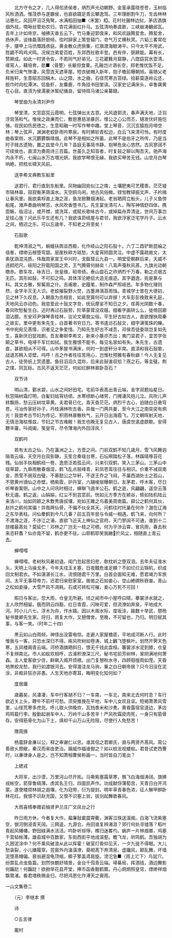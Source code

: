 <!-- { "loadSidebar": true } -->
　　北方守令之才，几人得佀贤侯者，炳烈声光动朝野。金茎承露晓苍苍，玉树临风秋洒洒。惟茂恭与遂霸侯，也直欲蹑足青云攀逸驾。三年理剧割牛刀，生齿林林沾惠化。风回芹沼泛鳬鹥，水满稻田抽■〈禾罢〉稏。花村社皷林边挝，茅店酒旗烟外挂。啁啾丝管劝农归，杏花满街红扑马。五弦清响奏虞歌，三峡崩涛飜邺瓦。去年上计如帝京，袖拂天香五云下。竹马重迎郭伋来，和风欢謡腾苃舍。腾苃舍，扬休声，谈锋磊落肝胆倾。徃时辞家上策登辕门，竒气万丈横秋冥。六韬三畧常在手，擐甲上马忼慨践虏庭。黄金散众虎旅集，红旗渡海鲸涛平。只今太平不用武，狌鼯不鸣鸡犬鸣。况侯岂弟爱百姓，东郊西社歌丰登。邑有倅，弼厥能。幕有长，赞厥成。如此一时贤令佐，不若同气好弟兄。三花葳蕤月窟静，八牎窈窕氷壶清。嗟宵人，藉培育，骯■〈骨塟〉长躯但食粟。孔融岂计酒长空，郑老惟忧饭不足。负米归来气惨凄，风雪连天遮草屋。短衣破帽入新年，抱子檐前曝朝旭。喜随父老拜旌轩，生意昭苏回稿木。山之隈，水之曲，石径荒寒古苔绿。拾薪莫逐岭云还，脱巾时向松潭沐。侣鱼虾，友麋鹿，牛角挂书田里读。汉家史记满床头，卓鲁龚黄在心目。直湏为侯濡豪沐椠纪循良，留待班马诸公亲纂録。

　　琴堂曲为永清刘尹作

　　琴堂清，文窓窈窕云霞明，七弦弹出太古意。光风遶郭流，春声满天地，泛羽浮宫荡和气。惟侯之政亷而仁，敷鬯惠慈湔暴厉。惟公之心公而丕，擿发伏奸施恺悌。视民如伤民徳之，生意昭融一时写作琴中趣。堂上琴音，沉沉玄猿抱月啼空林；琴上弦声，渊渊老蛟卧雨吟寒泉。有时拂轸青松边，白云飞来清可怜。有时度曲香案侧，水沉欝欝飘晴烟。此琴不是相如之所蓄，此琴不是伯牙之所传，乃是当时子贱古遗物，置之兹堂今几年？县庭无事简书静，抱琴危坐心悠然。古风寥阔不可续侯也，直湏为奏周诗三百篇。世虽久乏知音者，时复鼔之聊以陶吾天。驰声海内永不朽，七闽山水万古増光妍。我欲学琴恨无縁，我欲买琴苦无钱。山空月白琴响絶，把桮长啸天风前。

　　送李希文典教东船里

　　送君行，君行直到东船里。风物幽回宛似江之南，土壤肥夷可艺稷黍。茫茫墟市隔林皋，寂寂衡茅荫溪水。天空鸥鸟闲，地古风俗媺。铿訇教铎振文声，子衿揖让春风里。我欲乘桴直上海之涯，鱼龙掀舞烟涛起。老翁晒网立船头，儿子义鱼傍船尾。滩声奏曲响琴窓，水风吹香堕书几。先生宴坐清可人，陶写神情舒四体。携壶觞，临沼沚，或开襟，或洗耳，或赋长歌咏古今，或掉扁舟弄清泚，世间万事岂足挂心旌？问此乐平生还有几？我欲诛茆结屋与君邻，我欲浮家泛宅学丹子。云水之间，栖迟之乐，可以忘歳年，不知老之将至矣！

　　石鼔歌

　　乾坤清淑之气，蜿蟺扶舆亘西极，化作岐山之阳石鼔十。六丁二酉铲断昆崘之瑶峯，缥缈云根堕穹碧。层崖秋碎方祗愁，大星宵陨圆灵泣。中虚不露疏凿文，太素犹涵混沌质。伟哉周家宣王中兴时，戈鋋彗云九县一。明堂受朝群后来，天威不违颜咫尺。岐阳之狩载阳国之灵，王气腾霄何赫奕！八鸾声戞秋风髙，九旗光动朝暾赤。歌车攻，咏吉日，张皇维，昭帝绩。泰山盘石之祚炳烈千万春，勒之贞珉古无匹。其形如鼔，不可扣之鸣。其体浑沦絶侣大造无痕迹。其字遒逸，宛是篆与科。其文古雅，髣髴周之什。吉甫歌，史籀笔，制作森严照岐邑。年多物化理则然，金字半灭无人识。老蛟摧裂野火焚，古墨淋漓苔雨蚀。青城学士昔在大德初，见之林下久叹息。入朝亟为丞相言，如此至寳何可以弃掷！大车彭彭挽致来孔庭，天地风云亦动色。我尝爱此十鼔文字竒，抚玩摩挲不知日之夕。荏苒光阴数十春，春风吹愁髪生白。近时再过石鼔旁，阶草蒙茸没双屐。细看字画转么么，徙倚回廊泪沾臆。东安邓尹弹琴青桂林，议论文章脱尘俗。平生好古如古人，直欲搜抉周秦之故实。里中更有朱先生，白首著书穷日力。寄书逺访石鼔文，细字满笺珠的皪。书中宛宛见髙情，识者见之争爱惜。乃知先生好古不减吾，邓侯吾徒委琐岂复如先生，喜新厌旧犹戏剧。吾友秦邮李希文，新来小篆亦杰出；夷门梁君子，宜苦学张颠之草书，电埽千军烂如拭。我生雅恨不能书，每见名家如有失。朱先生，古遗直，甚欲相从不可得。山中茅屋书满床，何时一到虚轩分半席。直湏和我石鼔歌，战退苏韩入坚壁。呜呼！古之作者徃往苦用心，岂惟杜预雅有春秋癖！今人无复见古人，徒劳纸上赏遗墨。鱼目滔滔久混珎，后来此鼔谁収拾？燕之石，等圭璧。荆之璞，同瓦砾。古风不返天茫茫，何如烂醉林皋卧苔石？

　　双节诗

　　明山清，鄞水碧，山水之间好田宅。宅前华表髙出青云端，金字双题灿星日。秋窓隔树霜灯明，白髪妇姑宵纺绩。水寒绩断心绪劳，门掩凄风抱儿泣。风吹儿声转飘扬，愁云压树坟草黄。夫君骨已化，青天杳茫茫。炳烈千古心，逈随白日悬穹苍。弓冶传家好孙子，丹桂满林吹古香。异哉一门两共姜，至今大江之南奕奕有炯光！我尝考古节妇为传记，积雨林扉散秋气，云开日出海霞飞，万丈朝晖射天地，无情沧海枯惟兹，节妇之节古难敝！我生也晚无复见古人，唐虞世逺虚歔欷。安得鞭丰霳，呌阊阖，笺皇穹，尽令薄海内外回淳风！

　　双鹤吟

　　若有太古之仙，乃在瀛洲之上，方壶之间。门前双鹤不知几歳月，雪飞风舞逈隔青云端，天空月白双影静，玉笙合奏瑶台寒，石坛暝踏松子落，林蹊晴啄苔花残。仙翁手执相鹤经一卷，逸思泛若孤云间，兴来引双鹤，笑入三茅山。三茅山中瑶草碧，九皋雨散春烟湿，鹤飞乱点层峰青，彩凤苍鸾往往与相识。价重不减双南金，质莹不弱双白璧，不慕懿公之华轩，不逐王乔之飞舄，不巢西湖处士之孤山，不憇黄州谪仙之赤壁。栖紫霞，护丹室，六翮棱层曝朝日。友茅君，呼木客，尽日听琴香案侧。山中之人问讯时相过，蝉聨飞遶羊公石。鹤之逝，风翩翩，遥空云落秋无邉。鹤之返，山娟娟，红尘不到芸窓前。恍如元方季方在颍谷，倐如陆机陆云来洛川，灿如同颖之禾敷秀唐叔壤，宛如王雎之鸟着美周南篇。薛公之鹤何其伙，赵抃之鹤何其偏！异哉两仙骨，不偏不伙全其天。问鹤往时托巢在何许？邈在辽海之东华表柱。问仙豢鹤到今凡几春？前五百年尝与令威一相遇。鹤飞来，向何所？不渡海之涯，不渉江之浦，直欲飞近天上神仙之官府。天门寥阔不可通，谁到十二琼楼最髙处？莫延伫！邓林之广岂无一枝之可栖，何为乎渉云霄，冒风雨，春去秋来恣轩翥？仙亦竟不留，鹤亦更不驻。山耶鹤耶笑我䠥𨇨扵风尘，相随直上青云去。

　　蝉嘒嘒

　　蝉嘒嘒，老树秋风暑初退。闺门忽起思妇悲，欹枕听之堕双泪。去年夫征淮水头，天明上马操戈矛。今年夫戍玉关塞，日夜囏危谁足頼？不如烂烂云锦机，织成回文制君衣。不如湛湛长江水，流恨随君千万里。白首会面知无难，愿君竭力军旅间。太平无事荷帝力，迟君归来慰家室。凿凿之石如妾心，空山絶磵秋嵚崟。青山之松如妾操，大雪严风不凋耗。石或可转松可摧，妾心万死不可回！

　　暇日与客出，忽大雨，仓皇无所避。顷之闻市中小屋呼曰晴，搴裳渉水就之，主人欣然相留。俄而阴云四豁，红日青霞，闪映可爱，但流潦如奔泉，平地成大河。时小儿六七，浮木为舟，作水嬉。因以木阁水际，度坂涂，踰数十举武，憇杨秘书曼卿先生家。将归，雨复大作，又憩僧舍。至晚，不可留也，乃归。明日赋其事，与客一笑。（时年二十四）

　　黒云如山白雨倾，神怪出没雷电惊。走避人家屋檐厎，平地成河断人行。此时惟我与一客，只恐水深归不得。疾风吹树如卷涛，城上飜飞堕枫叶。划然开霁天色寒，五凤楼阁青云端。河桥酒旗晒斜日，恨无千钱此盘桓。褰裳涉水泥到膝，仓皇不复辨南北。市人如蚁欢相呼，古濠积潦深三尺。秘书宅前芳树林，翠阴满地何萧森。主人爱客欲少住，鲜飙入阁开烦襟。出门复憩秋水寺，四顾徊徨雨如霔。天昏地黒蛟龙愁，我行如渡银河去。安得渥洼龙马驹，乗之白日朝帝居？只今汨没在泥涂，非痴非狂亦非愚。人生天地亦寄耳，晦明变化知何如？

　　度居庸

　　歳暮矣，风凄凄，车中行客胡不归？一车南，一车北，南来北去何时息？车行欲近关上头，鞭牛不前吁可愁。须臾推挽在平地，车中儿女欢且讴。短褐萧萧风雪里，山径荒寒多虎兕。呼儿取火供晚炊，瓦铛黍米和沙煑。黄昏露宿官道边，茅店鸡鸣载行李。殷勤起谢车中人，万岭千山多苦辛！严风吹霜皮肉死，一身只有筋骨存。安得筋骨化为山下土，填却千山万山无险阻，尽使行人免愁苦！

　　赠周掾

　　杨震辞金亷以公，释之审谳仁以忠。谁其佀之君卿氏，直与两贤齐髙风。周公善政乆颓敝，秦汉而来由吏治。煽威作福谁御之？如以蛟龙视蝼蚁。君昔试吏西曹时，以亷律身人是之。岂不知萧相曹侯称画一，当时皆自刀笔出？

　　上緫戎

　　大将军，出沙漠，万里河山尽开拓。马嘶紫塞霜草寒，鴈飞白海烟涛阔。旗拂戎帐空，箭穿鲁缟薄。虏其名王归，四面凯声作。功成献俘蒲萄宫，天青日白开鸿蒙。遂使楼烦林胡之遐壤，化为冠带，衍为提封。明年草青春色浓，征人解甲醉卧林花红。我恨不识赵充国，又恨不识塞上翁，拔剑起舞歌春风。

　　大雨喜晴奉赠岩樐贤尹兰庄广文凤台之行

　　昨日雨方休，今者复大作。蜚廉鼔槖震霄衢，渊客泣珠送溪阁。白海飞流紫塞空，银河倒浸青天阔。三闗遥，九源合。舟回谁复辨渚涯？郊行何处寻墟落？稻叶青起风幡幡，野田緑满水活活。吟卧听琮琤，樵归迷畧彴。蜗庐一片林烟昬，鸡塞千营毡帐薄。雄县城中百数家，东街西街平地成溪壑。瞻飞龙，听鸣鹤。吾独胡为久困泥涂中？何不乘风破浪从此以挥霍！破室灯昏仰见天，一夕九徙不得眠。大儿愁衾裂，小儿嫌履穿。芸窗外内滀潢潦，葵砌髙下奔清泉。虚牖风，颠乱舞，坏墙泥堕髙帽偏。衰翁避湿龟顶缩，穉子擎盖鸢肩旋。滂沱急■〈雨上汒下〉鸟鼠穴，纷霏乱点虫鱼篇。划然快覩好晴景，金台千仭青云端。埽棊局，挥酒钱，酒边舞影何蹁跹！何蹁跹！欲掀举花县芹堂，捧币函香觐鹤籞。丹心炯炯照皇穹，缥缈祥烟飘鹭渚。看君増秩赐金归，尽把鸿恩化作溥天之膏雨。


一山文集卷二

　　（元）李继本 撰

　　诗

　　○五言律

　　龎村

